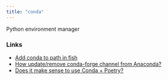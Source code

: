 ```yaml
---
title: "conda"
---
```


Python environment manager

### Links
- [Add conda to path in fish](https://stackoverflow.com/questions/34280113)
- [How update/remove conda-forge channel from Anaconda? ](https://stackoverflow.com/questions/54150169)
- [Does it make sense to use Conda + Poetry?](https://stackoverflow.com/questions/70851048)
